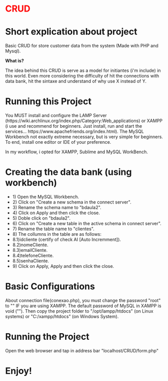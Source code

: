 <h1 style="color: red;">CRUD</h1>

<h1><strong>Short explication about project</strong></h1>
<p>Basic CRUD for store customer data from the system (Made with PHP and Mysql).<p>

</h1><strong>What is?</strong></h1>
<p>The idea behind this CRUD is serve as a model for initiantes (i'm include) in this world. Even more considering the difficulty of hit the connections with data bank, hit the sintaxe and understand of why use X instead of Y.</p>

<h1><strong>Running this Project</strong></h1>
<p>You MUST install and configure the LAMP Server (https://wiki.archlinux.org/index.php/Category:Web_applications) or XAMPP (i use and recommend for beginners. Just install, run and start the services... https://www.apachefriends.org/index.html). The MySQL Workbench not exactly extreme necessary, but is very simple for beginners. To end, install one editor or IDE of your preference.</p>
<p>In my workflow, i opted for XAMPP, Sublime and MySQL WorkBench.</p>

<h1></strong>Creating the data bank (using workbench)</strong></h1>
<ul>
<li>1) Open the MySQL Workbench.</li>
<li>2) Click on "Create a new schema in the connect server".</li>
<li>3) Rename the schema name to "bdaula2".</li>
<li>4) Click on Apply and then click the close.</li>
<li>5) Doble click on "bdaula2".</li>
<li>6) Click on "Create a new table in the active schema in connect server".</li>
<li>7) Rename the table name to "clientes".</li>
<li>8) The collumns in the table  are as follows:</li>
<li>8.1)idcliente (certify of check AI [Auto Incremment]).</li>
<li>8.2)nomeCliente.</li>
<li>8.3)emailCliente.</li>
<li>8.4)telefoneCliente.</li>
<li>8.5)senhaCliente.</li>
<li>9) Click on Apply, Apply and then click the close.</li>
</ul>

<h1><strong>Basic Configurations</strong></h1>
<p>About connection file(conexao.php), you must change the password "root" to "" IF you are using XAMPP. The default password of MySQL in XAMPP is void (""). Then copy the project folder to "/opt/lampp/htdocs" (on Linux systems) or "C:/xampp/htdocs" (on Windows System).</p>

<h1><strong>Running the Project</strong></h1>
<p>Open the web browser and tap in address bar "localhost/CRUD/form.php"</p>

<h1><strong>Enjoy!</strong></h1>



